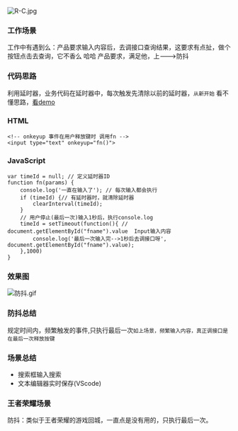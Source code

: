 


![R-C.jpg](https://p1-juejin.byteimg.com/tos-cn-i-k3u1fbpfcp/dec6b7c99a53401c92a7883520fe4f31~tplv-k3u1fbpfcp-watermark.image?)
### 工作场景
工作中有遇到么：产品要求输入内容后，去调接口查询结果，这要求有点扯，做个按钮点击去查询，它不香么 哈哈 产品要求，满足他，上--->防抖


### 代码思路
利用延时器，业务代码在延时器中，每次触发先清除以前的延时器，``从新开始``  看不懂思路，[看demo](https://github.com/zyb9567/blog/blob/main/%E8%BF%99%E7%AF%87%E9%98%B2%E6%8A%96%E5%AD%A6%E4%B8%8D%E4%BC%9A%E6%88%91%E5%9B%9E%E5%AE%B6%E5%85%BB%E7%8C%AA%E4%BB%94.html)

### HTML
```
<!-- onkeyup 事件在用户释放键时 调用fn -->
<input type="text" onkeyup="fn()">
```

### JavaScript
```
var timeId = null; // 定义延时器ID
function fn(params) {
    console.log('一直在输入了'); // 每次输入都会执行
    if (timeId) {// 有延时器时，就清除延时器
        clearInterval(timeId);
    }
    // 用户停止(最后一次)输入1秒后，执行console.log
    timeId = setTimeout(function(){ // document.getElementById("fname").value  Input输入内容
        console.log('最后一次输入完-->1秒后去调接口呀', document.getElementById("fname").value);
    },1000)
}
```
### 效果图

![防抖.gif](https://p9-juejin.byteimg.com/tos-cn-i-k3u1fbpfcp/2c6d2b34aef94f8d8f47ee519c677455~tplv-k3u1fbpfcp-watermark.image?)


### 防抖总结
规定时间内，频繁触发的事件,只执行最后一次``如上场景，频繁输入内容，真正调接口是在最后一次释放按键``

### 场景总结
* 搜索框输入搜索
* 文本编辑器实时保存(VScode)

###  王者荣耀场景
防抖：类似于王者荣耀的游戏回城，一直点是没有用的，只执行最后一次。


